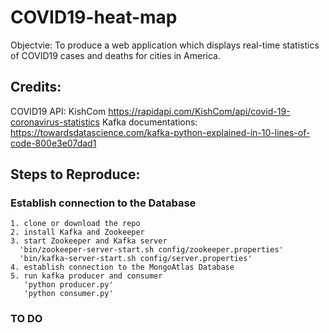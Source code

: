 # COVID19-heat-map
Objectvie: To produce a web application which displays real-time statistics of COVID19 cases and deaths for cities in America.


## Credits:
COVID19 API:
    KishCom
		https://rapidapi.com/KishCom/api/covid-19-coronavirus-statistics
Kafka documentations:
		https://towardsdatascience.com/kafka-python-explained-in-10-lines-of-code-800e3e07dad1
    
    
## Steps to Reproduce:
  ### Establish connection to the Database
    1. clone or download the repo
    2. install Kafka and Zookeeper
    3. start Zookeeper and Kafka server
      'bin/zookeeper-server-start.sh config/zookeeper.properties'
      'bin/kafka-server-start.sh config/server.properties'
    4. establish connection to the MongoAtlas Database
    5. run kafka producer and consumer
       'python producer.py'
       'python consumer.py'
   ### TO DO
  
